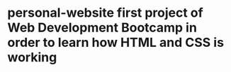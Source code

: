 # personal-website first project of Web Development Bootcamp in order to learn how HTML and CSS is working
